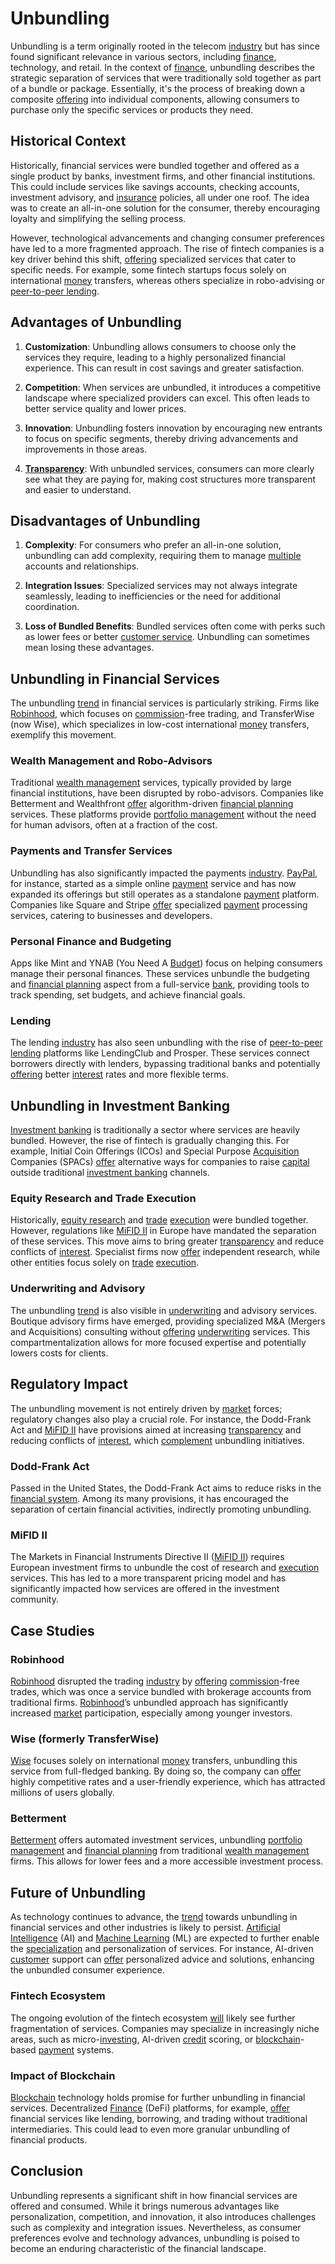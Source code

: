# Unbundling

Unbundling is a term originally rooted in the telecom [industry](../i/industry.md) but has since found significant relevance in various sectors, including [finance](../f/finance.md), technology, and retail. In the context of [finance](../f/finance.md), unbundling describes the strategic separation of services that were traditionally sold together as part of a bundle or package. Essentially, it's the process of breaking down a composite [offering](../o/offering.md) into individual components, allowing consumers to purchase only the specific services or products they need.

## Historical Context

Historically, financial services were bundled together and offered as a single product by banks, investment firms, and other financial institutions. This could include services like savings accounts, checking accounts, investment advisory, and [insurance](../i/insurance.md) policies, all under one roof. The idea was to create an all-in-one solution for the consumer, thereby encouraging loyalty and simplifying the selling process.

However, technological advancements and changing consumer preferences have led to a more fragmented approach. The rise of fintech companies is a key driver behind this shift, [offering](../o/offering.md) specialized services that cater to specific needs. For example, some fintech startups focus solely on international [money](../m/money.md) transfers, whereas others specialize in robo-advising or [peer-to-peer lending](../p/peer-to-peer_lending.md).

## Advantages of Unbundling

1. **Customization**: Unbundling allows consumers to choose only the services they require, leading to a highly personalized financial experience. This can result in cost savings and greater satisfaction.
  
2. **Competition**: When services are unbundled, it introduces a competitive landscape where specialized providers can excel. This often leads to better service quality and lower prices.

3. **Innovation**: Unbundling fosters innovation by encouraging new entrants to focus on specific segments, thereby driving advancements and improvements in those areas.

4. **[Transparency](../t/transparency.md)**: With unbundled services, consumers can more clearly see what they are paying for, making cost structures more transparent and easier to understand.

## Disadvantages of Unbundling

1. **Complexity**: For consumers who prefer an all-in-one solution, unbundling can add complexity, requiring them to manage [multiple](../m/multiple.md) accounts and relationships.

2. **Integration Issues**: Specialized services may not always integrate seamlessly, leading to inefficiencies or the need for additional coordination.

3. **Loss of Bundled Benefits**: Bundled services often come with perks such as lower fees or better [customer service](../c/customer_service.md). Unbundling can sometimes mean losing these advantages.

## Unbundling in Financial Services

The unbundling [trend](../t/trend.md) in financial services is particularly striking. Firms like [Robinhood](../r/robinhood.md), which focuses on [commission](../c/commission.md)-free trading, and TransferWise (now Wise), which specializes in low-cost international [money](../m/money.md) transfers, exemplify this movement.

### Wealth Management and Robo-Advisors

Traditional [wealth management](../w/wealth_management.md) services, typically provided by large financial institutions, have been disrupted by robo-advisors. Companies like Betterment and Wealthfront [offer](../o/offer.md) algorithm-driven [financial planning](../f/financial_planning.md) services. These platforms provide [portfolio management](../p/par.md) without the need for human advisors, often at a fraction of the cost.

### Payments and Transfer Services

Unbundling has also significantly impacted the payments [industry](../i/industry.md). [PayPal](../p/paypal.md), for instance, started as a simple online [payment](../p/payment.md) service and has now expanded its offerings but still operates as a standalone [payment](../p/payment.md) platform. Companies like Square and Stripe [offer](../o/offer.md) specialized [payment](../p/payment.md) processing services, catering to businesses and developers.

### Personal Finance and Budgeting

Apps like Mint and YNAB (You Need A [Budget](../b/budget.md)) focus on helping consumers manage their personal finances. These services unbundle the budgeting and [financial planning](../f/financial_planning.md) aspect from a full-service [bank](../b/bank.md), providing tools to track spending, set budgets, and achieve financial goals.

### Lending

The lending [industry](../i/industry.md) has also seen unbundling with the rise of [peer-to-peer lending](../p/peer-to-peer_lending.md) platforms like LendingClub and Prosper. These services connect borrowers directly with lenders, bypassing traditional banks and potentially [offering](../o/offering.md) better [interest](../i/interest.md) rates and more flexible terms.

## Unbundling in Investment Banking

[Investment banking](../i/investment_banking.md) is traditionally a sector where services are heavily bundled. However, the rise of fintech is gradually changing this. For example, Initial Coin Offerings (ICOs) and Special Purpose [Acquisition](../a/acquisition.md) Companies (SPACs) [offer](../o/offer.md) alternative ways for companies to raise [capital](../c/capital.md) outside traditional [investment banking](../i/investment_banking.md) channels.

### Equity Research and Trade Execution

Historically, [equity research](../e/equity_research.md) and [trade](../t/trade.md) [execution](../e/execution.md) were bundled together. However, regulations like [MiFID II](../m/mifid_ii.md) in Europe have mandated the separation of these services. This move aims to bring greater [transparency](../t/transparency.md) and reduce conflicts of [interest](../i/interest.md). Specialist firms now [offer](../o/offer.md) independent research, while other entities focus solely on [trade](../t/trade.md) [execution](../e/execution.md).

### Underwriting and Advisory

The unbundling [trend](../t/trend.md) is also visible in [underwriting](../u/underwriting.md) and advisory services. Boutique advisory firms have emerged, providing specialized M&A (Mergers and Acquisitions) consulting without [offering](../o/offering.md) [underwriting](../u/underwriting.md) services. This compartmentalization allows for more focused expertise and potentially lowers costs for clients.

## Regulatory Impact

The unbundling movement is not entirely driven by [market](../m/market.md) forces; regulatory changes also play a crucial role. For instance, the Dodd-Frank Act and [MiFID II](../m/mifid_ii.md) have provisions aimed at increasing [transparency](../t/transparency.md) and reducing conflicts of [interest](../i/interest.md), which [complement](../c/complement.md) unbundling initiatives.

### Dodd-Frank Act

Passed in the United States, the Dodd-Frank Act aims to reduce risks in the [financial system](../f/financial_system.md). Among its many provisions, it has encouraged the separation of certain financial activities, indirectly promoting unbundling.

### MiFID II

The Markets in Financial Instruments Directive II ([MiFID II](../m/mifid_ii.md)) requires European investment firms to unbundle the cost of research and [execution](../e/execution.md) services. This has led to a more transparent pricing model and has significantly impacted how services are offered in the investment community.

## Case Studies

### Robinhood

[Robinhood](https://robinhood.com/) disrupted the trading [industry](../i/industry.md) by [offering](../o/offering.md) [commission](../c/commission.md)-free trades, which was once a service bundled with brokerage accounts from traditional firms. [Robinhood](../r/robinhood.md)’s unbundled approach has significantly increased [market](../m/market.md) participation, especially among younger investors.

### Wise (formerly TransferWise)

[Wise](https://wise.com/) focuses solely on international [money](../m/money.md) transfers, unbundling this service from full-fledged banking. By doing so, the company can [offer](../o/offer.md) highly competitive rates and a user-friendly experience, which has attracted millions of users globally.

### Betterment

[Betterment](https://www.betterment.com/) offers automated investment services, unbundling [portfolio management](../p/par.md) and [financial planning](../f/financial_planning.md) from traditional [wealth management](../w/wealth_management.md) firms. This allows for lower fees and a more accessible investment process.

## Future of Unbundling

As technology continues to advance, the [trend](../t/trend.md) towards unbundling in financial services and other industries is likely to persist. [Artificial Intelligence](../a/artificial_intelligence_in_trading.md) (AI) and [Machine Learning](../m/machine_learning.md) (ML) are expected to further enable the [specialization](../s/specialization.md) and personalization of services. For instance, AI-driven [customer](../c/customer.md) support can [offer](../o/offer.md) personalized advice and solutions, enhancing the unbundled consumer experience.

### Fintech Ecosystem

The ongoing evolution of the fintech ecosystem [will](../w/will.md) likely see further fragmentation of services. Companies may specialize in increasingly niche areas, such as micro-[investing](../i/investing.md), AI-driven [credit](../c/credit.md) scoring, or [blockchain](../b/blockchain_in_trading.md)-based [payment](../p/payment.md) systems.

### Impact of Blockchain

[Blockchain](../b/blockchain_in_trading.md) technology holds promise for further unbundling in financial services. Decentralized [Finance](../f/finance.md) (DeFi) platforms, for example, [offer](../o/offer.md) financial services like lending, borrowing, and trading without traditional intermediaries. This could lead to even more granular unbundling of financial products.

## Conclusion

Unbundling represents a significant shift in how financial services are offered and consumed. While it brings numerous advantages like personalization, competition, and innovation, it also introduces challenges such as complexity and integration issues. Nevertheless, as consumer preferences evolve and technology advances, unbundling is poised to become an enduring characteristic of the financial landscape.